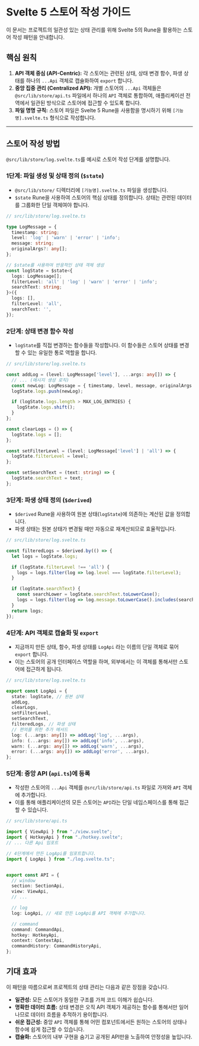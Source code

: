 # Svelte 5 스토어 작성 가이드

이 문서는 프로젝트의 일관성 있는 상태 관리를 위해 Svelte 5의 Rune을 활용하는 스토어 작성 패턴을 안내합니다.

## 핵심 원칙

1.  **API 객체 중심 (API-Centric):** 각 스토어는 관련된 상태, 상태 변경 함수, 파생 상태를 하나의 `...Api` 객체로 캡슐화하여 `export` 합니다.
2.  **중앙 집중 관리 (Centralized API):** 개별 스토어의 `...Api` 객체들은 `@src/lib/store/api.ts` 파일에서 하나의 `API` 객체로 통합하여, 애플리케이션 전역에서 일관된 방식으로 스토어에 접근할 수 있도록 합니다.
3.  **파일 명명 규칙:** 스토어 파일은 Svelte 5 Rune을 사용함을 명시하기 위해 `[기능명].svelte.ts` 형식으로 작성합니다.

---

## 스토어 작성 방법

`@src/lib/store/log.svelte.ts`를 예시로 스토어 작성 단계를 설명합니다.

### 1단계: 파일 생성 및 상태 정의 (`$state`)

-   `@src/lib/store/` 디렉터리에 `[기능명].svelte.ts` 파일을 생성합니다.
-   `$state` Rune을 사용하여 스토어의 핵심 상태를 정의합니다. 상태는 관련된 데이터를 그룹화한 단일 객체여야 합니다.

```typescript
// src/lib/store/log.svelte.ts

type LogMessage = {
  timestamp: string;
  level: 'log' | 'warn' | 'error' | 'info';
  message: string;
  originalArgs?: any[];
};

// $state를 사용하여 반응적인 상태 객체 생성
const logState = $state<{
  logs: LogMessage[];
  filterLevel: 'all' | 'log' | 'warn' | 'error' | 'info';
  searchText: string;
}>({
  logs: [],
  filterLevel: 'all',
  searchText: '',
});
```

### 2단계: 상태 변경 함수 작성

-   `logState`를 직접 변경하는 함수들을 작성합니다. 이 함수들은 스토어 상태를 변경할 수 있는 유일한 통로 역할을 합니다.

```typescript
// src/lib/store/log.svelte.ts

const addLog = (level: LogMessage['level'], ...args: any[]) => {
  // ... (메시지 생성 로직)
  const newLog: LogMessage = { timestamp, level, message, originalArgs: args };
  logState.logs.push(newLog);

  if (logState.logs.length > MAX_LOG_ENTRIES) {
    logState.logs.shift();
  }
};

const clearLogs = () => {
  logState.logs = [];
};

const setFilterLevel = (level: LogMessage['level'] | 'all') => {
  logState.filterLevel = level;
};

const setSearchText = (text: string) => {
  logState.searchText = text;
};
```

### 3단계: 파생 상태 정의 (`$derived`)

-   `$derived` Rune을 사용하여 원본 상태(`logState`)에 의존하는 계산된 값을 정의합니다.
-   파생 상태는 원본 상태가 변경될 때만 자동으로 재계산되므로 효율적입니다.

```typescript
// src/lib/store/log.svelte.ts

const filteredLogs = $derived.by(() => {
  let logs = logState.logs;

  if (logState.filterLevel !== 'all') {
    logs = logs.filter(log => log.level === logState.filterLevel);
  }

  if (logState.searchText) {
    const searchLower = logState.searchText.toLowerCase();
    logs = logs.filter(log => log.message.toLowerCase().includes(searchLower));
  }
  return logs;
});
```

### 4단계: API 객체로 캡슐화 및 `export`

-   지금까지 만든 상태, 함수, 파생 상태를 `LogApi` 라는 이름의 단일 객체로 묶어 `export` 합니다.
-   이는 스토어의 공개 인터페이스 역할을 하며, 외부에서는 이 객체를 통해서만 스토어에 접근하게 됩니다.

```typescript
// src/lib/store/log.svelte.ts

export const LogApi = {
  state: logState, // 원본 상태
  addLog,
  clearLogs,
  setFilterLevel,
  setSearchText,
  filteredLogs, // 파생 상태
  // 편의를 위한 추가 메서드
  log: (...args: any[]) => addLog('log', ...args),
  info: (...args: any[]) => addLog('info', ...args),
  warn: (...args: any[]) => addLog('warn', ...args),
  error: (...args: any[]) => addLog('error', ...args),
};
```

### 5단계: 중앙 API (`api.ts`)에 등록

-   작성한 스토어의 `...Api` 객체를 `@src/lib/store/api.ts` 파일로 가져와 `API` 객체에 추가합니다.
-   이를 통해 애플리케이션의 모든 스토어는 `API`라는 단일 네임스페이스를 통해 접근할 수 있습니다.

```typescript
// src/lib/store/api.ts

import { ViewApi } from "./view.svelte";
import { HotkeyApi } from "./hotkey.svelte";
// ... 다른 Api 임포트

// 4단계에서 만든 LogApi를 임포트합니다.
import { LogApi } from "./log.svelte.ts";


export const API = {
  // window
  section: SectionApi,
  view: ViewApi,
  // ...

  // log
  log: LogApi, // 새로 만든 LogApi를 API 객체에 추가합니다.

  // command
  command: CommandApi,
  hotkey: HotkeyApi,
  context: ContextApi,
  commandHistory: CommandHistoryApi,
};
```

## 기대 효과

이 패턴을 따름으로써 프로젝트의 상태 관리는 다음과 같은 장점을 갖습니다.

-   **일관성:** 모든 스토어가 동일한 구조를 가져 코드 이해가 쉽습니다.
-   **명확한 데이터 흐름:** 상태 변경은 오직 API 객체가 제공하는 함수를 통해서만 일어나므로 데이터 흐름을 추적하기 용이합니다.
-   **쉬운 접근성:** 중앙 `API` 객체를 통해 어떤 컴포넌트에서든 원하는 스토어의 상태나 함수에 쉽게 접근할 수 있습니다.
-   **캡슐화:** 스토어의 내부 구현을 숨기고 공개된 API만을 노출하여 안정성을 높입니다.

